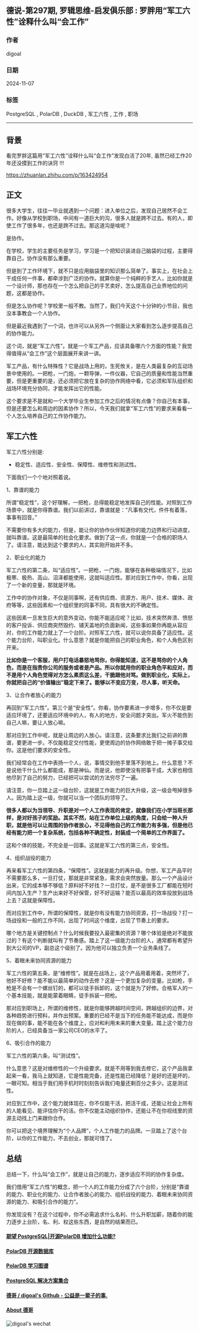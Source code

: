 ## 德说-第297期, 罗辑思维-启发俱乐部 : 罗胖用“军工六性”诠释什么叫“会工作”     
                                                                  
### 作者                                                       
digoal                                                         
                                                                         
### 日期                                                                       
2024-11-07                                     
                                
### 标签                                                     
PostgreSQL , PolarDB , DuckDB , 军工六性 , 工作 , 职场     
                                                                                             
----                                                                      
                                                                                    
## 背景     
看完罗胖这篇用“军工六性”诠释什么叫“会工作”发现白活了20年, 虽然已经工作20年还没摸到工作的诀窍 !!!      
  
https://zhuanlan.zhihu.com/p/163424954  
  
## 正文  
很多大学生，往往一毕业就遇到一个问题：进入单位之后，发现自己居然不会工作。好像从学校到职场，中间有一道巨大的沟，很多人就是跨不过去。有的人，即使工作了很多年，也还是跨不过去。那这道沟是啥呢？  
  
是协作。  
  
在学校，学生的主要任务是学习，学习是一个把知识装进自己脑袋的过程，主要得靠自己，协作没有那么重要。  
  
但是到了工作环境下，就不只是应用脑袋里的知识那么简单了。事实上，在社会上干成任何一件事，都牵涉到广泛的协作。就算你是一个纯粹的手艺人，比如你就是一个设计师，那也存在一个怎么把自己的手艺卖好，怎么提高自己业界地位的问题，这都是协作。  
  
但是怎么协作呢？学校里一般不教。当然了，我们今天这个十分钟的小节目，我也没本事教会一个人协作。  
  
但是最近我遇到了一个词，也许可以从另外一个侧面让大家看到怎么逐步提高自己的协作能力。  
  
这个词，就是“军工六性”。就是一个军工产品，应该具备哪六个方面的性能？我觉得值得从“会工作”这个层面展开来讲一讲。  
  
军工产品，有什么特殊性？它是战场上用的，生死攸关，是在人类最复杂的互动场景中使用的。一把枪，一门炮，一颗导弹，一件仪器，它自己的质量和性能当然重要，但是更重要的是，还必须把它放在复杂的协作网络中看，它必须和军队组织和战场环境充分协同，才能发挥出它的性能。  
  
这个要求是不是就和一个大学毕业生参加工作之后的情况有点像？你自己有本事，但是还要怎么和周边的因素协作？所以，今天我们就拿“军工六性”的要求来看看一个人怎么培养自己的工作协作能力。  
  
## 军工六性  
  
军工六性分别是:     
- 稳定性、适应性、安全性、保障性、维修性和测试性。  
  
下面我们一个个地对照着说。  
  
1、靠谱的能力  
  
所谓“稳定性”，这个好理解，一把枪，总得能稳定地发挥自己的性能。对照到工作场景中，就是你得靠谱。我们以前讲过，靠谱就是：“凡事有交代，件件有着落，事事有回音。”  
  
不需要你有多大的能力，但是，能让你的协作伙伴知道你的能力边界和行动进度，就叫靠谱。这是最简单的社会化要求。做到了这一点，你就是一个合格的职场人了。请注意，能达到这个要求的人，其实刚开始并不多。  
  
2、职业化的能力  
  
军工六性的第二条，叫“适应性”。一把枪，一门炮，能够在各种极端情况下，比如极寒、极热、高山、沼泽都能使用，这就叫适应性。那对应到工作中，你看，出现了一个新的变量，那就是环境。  
  
工作中的协作对象，不仅是同事啊，还有供应商、资源方、用户、技术、媒体、政府等等，这些因素和一个组织里的同事不同，具有很大的不确定性。  
  
这些因素一旦发生巨大的意外变动，你能不能适应呢？比如，技术突然奔溃、愤怒的客户投诉、供应商突然毁约、铺天盖地的负面新闻，这些事如果你再能从容应对，你的工作能力就上了一个台阶。对照军工六性，就可以说你具备了适应性。这个能力台阶，叫职业化。什么意思？就是你能把自己的职业角色，和个人角色区别开来。  
  
<b>比如你是一个客服，用户打电话暴怒地骂你，你得能知道，这不是骂你的个人角色，而是在指责你公司的服务或者是产品。所以你就用你的职业角色平和应对，而不是用个人角色觉得对方怎么素质这么差，干脆跟他对骂。做到职业化，实际上，你就把自己的“价值输出”稳定下来了。能够以不变应万变，尽人事，听天命。</b>    
  
3、让合作者放心的能力  
  
再回到“军工六性”。第三个是“安全性”。你看，协作要素进一步增多，你不仅是要适应环境了，还要适应环境中的人，有人的地方，安全问题才突出。军火不能伤到自己人嘛，要让人放心嘛。  
  
那对应到工作中呢，就是让周边的人放心。请注意，这条要求比我们之前讲的靠谱，要更进一步。不仅能稳定交付性能，更使周边的协作网络敢于把一摊子事交给你。这是他们要求的安全性。  
  
我们经常会在工作中表扬一个人，说，事情交到他手里落不到地上。什么意思？不是说他干什么什么都能成，那是神仙。而是说，他即使没有把事干成，大家也相信他尽到了自己的努力，已经把可以尝试的方法穷尽了一遍。  
  
请注意，你一旦踏上这一级台阶，这就是工作能力的巨大升级，这一级会甩掉很多人。因为踏上这一级，你就可以当一个团队的领导了。  
  
<b>很多人都以为当领导、升职是对一个人工作表现的肯定，就像我们在小学当班长那样，是对好孩子的奖励。其实不然，站在工作单位上级的角度，只会给一种人升职，就是他可以让周围的协作者放心，不见得他自己的工作能力有多强，但是他已经有能力把一个复杂系统，包括各种不确定性，封装成一个简单的工作界面了。</b>  
  
这和个体的技能，不完全是一回事。这就是军工六性的第三点，安全性。  
  
4、组织战役的能力  
  
再来看军工六性的第四条，“保障性”。这就是能力的再升级。你想，军工产品平时不需要那么多，一旦打仗，那就是非常紧急，需求会突然放量。那么一个产品设计出来，它的成本够不够低？原料好不好找？一旦打仗，是不是很多工厂都能在短时间内加入生产？生产出来好不好保管，好不好运输？能否以最高的效率投放到战场上去？这就是保障性。  
  
而对应到工作中，所谓的保障性，就是你有没有能力协同资源，打一场战役？打一场战役和一般的工作不同，出现了时间这个维度，出现了节奏上的要求。  
  
哪个地方是关键控制点？什么时候我要投入最密集的资源？哪个体验是绝对不能放过的？有这个判断就叫有了节奏感。踏上了这一级能力台阶的人，通常都有希望升到大公司的VP，副总这个级别了。因为他可以独立负责一个业务条线了。  
  
5、着眼未来协同资源的能力    
  
军工六性的第五条，是“维修性”。就是在战场上，这个产品用着用着，突然坏了，他好不好修？能不能以最简单的动作去修？这是一个更加复杂的变量。比如枪，手枪是不会有一个螺丝钉的，都可以徒手拆卸的，这个就是为了好修。合格军人的一个基本技能，就是能蒙着眼睛，徒手拆装一把枪。  
  
那对应到职场上，所谓的维修性，就是你能够跨越时间空间，跨越组织的边界，对各种趋势进行预料，并作出预案。重要的已经不是当下的任务能不能达成，而是你现在做的事，能不能在各个维度上，应对和利用未来的重大变量。踏上这个能力台阶的人，已经具备当一家公司CEO的水平了。  
  
6、吸引合作的能力  
  
军工六性的第六条，叫“测试性”。  
  
什么意思？这是对维修性的一个升级要求。就是不用等到我去修它，这个产品我拿起来一看，我马上就知道，它是性能完备，还是性能已经降低？是好的还是坏的，一眼可知。相当于我们用手机时时刻刻告诉我们电量还剩百分之多少。这是测试性。  
  
对应到工作中，这个能力就体现在，你不仅能干活，把活干成，还能让社会上所有的人能看见、能评估你干的活。你不仅能主动组织协作，还能让不在你视线里的资源主动找上门来跟你合作。  
  
你可以把这个境界理解为“个人品牌”，个人工作能力的品牌。一旦踏上了这个台阶，以你的工作能力，不去创业，那就可惜了。  
  
## 总结  
总结一下，什么叫“会工作”，就是让自己的能力，逐步适应不同的协作复杂度。  
  
我们借用“军工六性”的概念，把一个人的工作能力分成了六个台阶，分别是“靠谱的能力、职业化的能力、让合作者放心的能力、组织战役的能力、着眼未来协同资源的能力、和吸引合作的能力”。  
  
你发现没有？在这个过程中，你不必需追求什么名利、什么升职加薪，随着你的能力逐步上台阶，名、利、权这些东西，是自然的结果而已。  
  
  
#### [期望 PostgreSQL|开源PolarDB 增加什么功能?](https://github.com/digoal/blog/issues/76 "269ac3d1c492e938c0191101c7238216")
  
  
#### [PolarDB 开源数据库](https://openpolardb.com/home "57258f76c37864c6e6d23383d05714ea")
  
  
#### [PolarDB 学习图谱](https://www.aliyun.com/database/openpolardb/activity "8642f60e04ed0c814bf9cb9677976bd4")
  
  
#### [PostgreSQL 解决方案集合](../201706/20170601_02.md "40cff096e9ed7122c512b35d8561d9c8")
  
  
#### [德哥 / digoal's Github - 公益是一辈子的事.](https://github.com/digoal/blog/blob/master/README.md "22709685feb7cab07d30f30387f0a9ae")
  
  
#### [About 德哥](https://github.com/digoal/blog/blob/master/me/readme.md "a37735981e7704886ffd590565582dd0")
  
  
![digoal's wechat](../pic/digoal_weixin.jpg "f7ad92eeba24523fd47a6e1a0e691b59")
  
